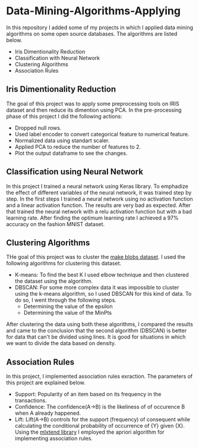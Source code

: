 # Data-Mining-Algorithms-Applying
In this repository I added some of my projects in which I applied data mining algorithms on some open source databases. The algorithms are listed below.

* Iris Dimentionality Reduction
* Classification with Neural Network
* Clustering Algorithms
* Association Rules

## Iris Dimentionality Reduction
The goal of this project was to apply some preprocessing tools on IRIS dataset and then reduce its dimention using PCA. 
In the pre-processing phase of this project I did the following actions:
* Dropped null rows.
* Used label encoder to convert categorical feature to numerical feature.
* Normalized data using standart scaler.
* Applied PCA to reduce the number of features to 2.
* Plot the output dataframe to see the changes.

## Classification using Neural Network
In this project I trained a neural network using Keras library. To emphadize the effect of different variables of the neural network, it was trained step by step. In the first steps I trained a neural network using no activation function and a linear activation function. The results are very bad as expected. After that trained the neural network with a relu activation function but with a bad learning rate. After finding the optimum learning rate I achieved a 97% accuracy on the fashion MNIST dataset.

## Clustering Algorithms
THe goal of this project was to cluster the [make blobs dataset](https://scikit-learn.org/stable/modules/generated/sklearn.datasets.make_blobs.html). I used the following algorithms for clustering this dataset.
* K-means: To find the best K I used elbow technique and then clustered the dataset using the algorithm.
* DBSCAN: For some more complex data it was impossible to cluster using the k-means algorithm, so I used DBSCAN for this kind of data. To do so, I went through the following steps.
  * Determining the value of the epsilon
  * Determining the value of the MinPts

After clustering the data using both these algorithms, I compared the results and came to the conclusion that the second algorithm (DBSCAN) is better for data that can't be divided using lines. It is good for situations in which we want to divide the data based on density.

## Association Rules
In this project, I implemented association rules exraction. The parameters of this project are explained below.
* Support: Popularity of an item based on its frequency in the transactions.
* Confidence: The confidence(A->B) is the likeliness of of occurence B when A already happened. 
* Lift: Lift(A->B) controls for the support (frequency) of consequent while calculating the conditional probability of occurrence of {Y} given {X}.
Using the [mlxtend library](https://github.com/rasbt/mlxtend) I employed the apriori algorithm for implementing association rules.
